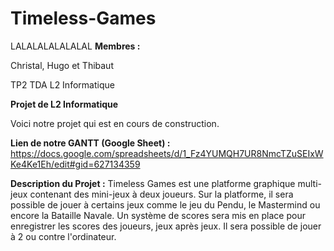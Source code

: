 # Timeless-Games
LALALALALALALAL
**Membres :**

Christal, Hugo et Thibaut

TP2 TDA L2 Informatique

**Projet de L2 Informatique**

Voici notre projet qui est en cours de construction.

**Lien de notre GANTT (Google Sheet) :** https://docs.google.com/spreadsheets/d/1_Fz4YUMQH7UR8NmcTZuSEIxWKe4Ke1Eh/edit#gid=627134359

**Description du Projet :**
Timeless Games est une platforme graphique multi-jeux contenant des mini-jeux à deux joueurs. Sur la platforme, il sera possible de jouer à certains jeux comme le jeu du Pendu, le Mastermind ou encore la Bataille Navale. Un système de scores sera mis en place pour enregistrer les scores des joueurs, jeux après jeux. Il sera possible de jouer à 2 ou contre l'ordinateur.

